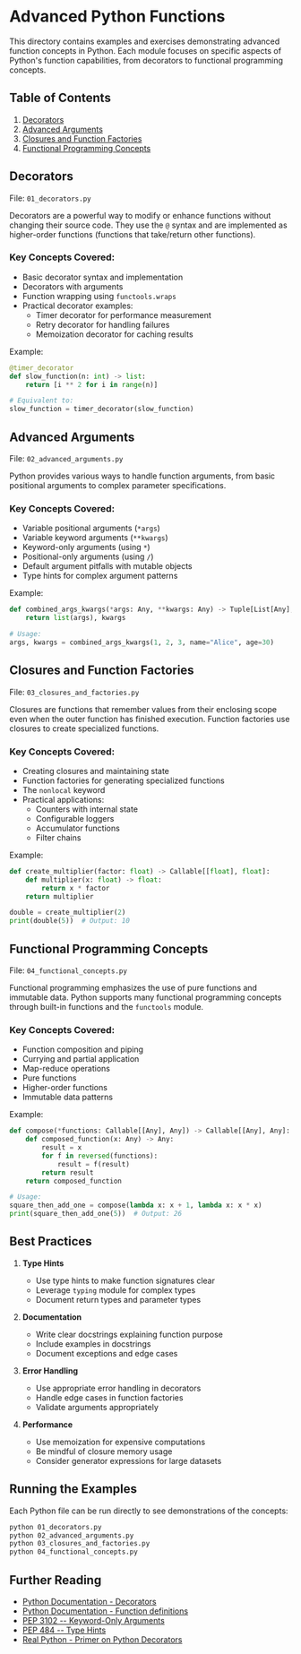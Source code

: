 # Advanced Python Functions

This directory contains examples and exercises demonstrating advanced function concepts in Python. Each module focuses on specific aspects of Python's function capabilities, from decorators to functional programming concepts.

## Table of Contents
1. [Decorators](#decorators)
2. [Advanced Arguments](#advanced-arguments)
3. [Closures and Function Factories](#closures-and-function-factories)
4. [Functional Programming Concepts](#functional-programming-concepts)

## Decorators
File: `01_decorators.py`

Decorators are a powerful way to modify or enhance functions without changing their source code. They use the `@` syntax and are implemented as higher-order functions (functions that take/return other functions).

### Key Concepts Covered:
- Basic decorator syntax and implementation
- Decorators with arguments
- Function wrapping using `functools.wraps`
- Practical decorator examples:
  - Timer decorator for performance measurement
  - Retry decorator for handling failures
  - Memoization decorator for caching results

Example:
```python
@timer_decorator
def slow_function(n: int) -> list:
    return [i ** 2 for i in range(n)]

# Equivalent to:
slow_function = timer_decorator(slow_function)
```

## Advanced Arguments
File: `02_advanced_arguments.py`

Python provides various ways to handle function arguments, from basic positional arguments to complex parameter specifications.

### Key Concepts Covered:
- Variable positional arguments (`*args`)
- Variable keyword arguments (`**kwargs`)
- Keyword-only arguments (using `*`)
- Positional-only arguments (using `/`)
- Default argument pitfalls with mutable objects
- Type hints for complex argument patterns

Example:
```python
def combined_args_kwargs(*args: Any, **kwargs: Any) -> Tuple[List[Any], Dict[str, Any]]:
    return list(args), kwargs

# Usage:
args, kwargs = combined_args_kwargs(1, 2, 3, name="Alice", age=30)
```

## Closures and Function Factories
File: `03_closures_and_factories.py`

Closures are functions that remember values from their enclosing scope even when the outer function has finished execution. Function factories use closures to create specialized functions.

### Key Concepts Covered:
- Creating closures and maintaining state
- Function factories for generating specialized functions
- The `nonlocal` keyword
- Practical applications:
  - Counters with internal state
  - Configurable loggers
  - Accumulator functions
  - Filter chains

Example:
```python
def create_multiplier(factor: float) -> Callable[[float], float]:
    def multiplier(x: float) -> float:
        return x * factor
    return multiplier

double = create_multiplier(2)
print(double(5))  # Output: 10
```

## Functional Programming Concepts
File: `04_functional_concepts.py`

Functional programming emphasizes the use of pure functions and immutable data. Python supports many functional programming concepts through built-in functions and the `functools` module.

### Key Concepts Covered:
- Function composition and piping
- Currying and partial application
- Map-reduce operations
- Pure functions
- Higher-order functions
- Immutable data patterns

Example:
```python
def compose(*functions: Callable[[Any], Any]) -> Callable[[Any], Any]:
    def composed_function(x: Any) -> Any:
        result = x
        for f in reversed(functions):
            result = f(result)
        return result
    return composed_function

# Usage:
square_then_add_one = compose(lambda x: x + 1, lambda x: x * x)
print(square_then_add_one(5))  # Output: 26
```

## Best Practices

1. **Type Hints**
   - Use type hints to make function signatures clear
   - Leverage `typing` module for complex types
   - Document return types and parameter types

2. **Documentation**
   - Write clear docstrings explaining function purpose
   - Include examples in docstrings
   - Document exceptions and edge cases

3. **Error Handling**
   - Use appropriate error handling in decorators
   - Handle edge cases in function factories
   - Validate arguments appropriately

4. **Performance**
   - Use memoization for expensive computations
   - Be mindful of closure memory usage
   - Consider generator expressions for large datasets

## Running the Examples

Each Python file can be run directly to see demonstrations of the concepts:

```bash
python 01_decorators.py
python 02_advanced_arguments.py
python 03_closures_and_factories.py
python 04_functional_concepts.py
```

## Further Reading

- [Python Documentation - Decorators](https://docs.python.org/3/glossary.html#term-decorator)
- [Python Documentation - Function definitions](https://docs.python.org/3/reference/compound_stmts.html#function)
- [PEP 3102 -- Keyword-Only Arguments](https://www.python.org/dev/peps/pep-3102/)
- [PEP 484 -- Type Hints](https://www.python.org/dev/peps/pep-0484/)
- [Real Python - Primer on Python Decorators](https://realpython.com/primer-on-python-decorators/) 